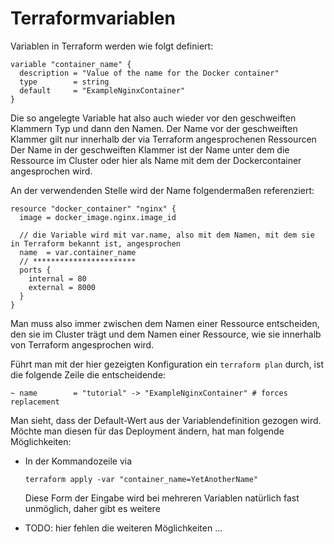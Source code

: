 # Terraformvariablen

Variablen in Terraform werden wie folgt definiert:

```
variable "container_name" {
  description = "Value of the name for the Docker container"
  type        = string
  default     = "ExampleNginxContainer"
}
```

Die so angelegte Variable hat also auch wieder vor den geschweiften Klammern Typ und dann den Namen.
Der Name vor der geschweiften Klammer gilt nur innerhalb der via Terraform angesprochenen Ressourcen 
Der Name in der geschweiften Klammer ist der Name unter dem die Ressource im Cluster oder hier als
Name mit dem der Dockercontainer angesprochen wird.

An der verwendenden Stelle wird der Name folgendermaßen referenziert:

```
resource "docker_container" "nginx" {
  image = docker_image.nginx.image_id
  
  // die Variable wird mit var.name, also mit dem Namen, mit dem sie in Terraform bekannt ist, angesprochen
  name  = var.container_name 
  // ***********************
  ports {
    internal = 80
    external = 8000
  }
}

```

Man muss also immer zwischen dem Namen einer Ressource 
entscheiden, den sie im Cluster trägt und dem Namen einer 
Ressource, wie sie innerhalb von Terraform angesprochen wird.

Führt man mit der hier gezeigten Konfiguration ein 
```terraform plan``` durch, ist die folgende Zeile die entscheidende:

```~ name        = "tutorial" -> "ExampleNginxContainer" # forces replacement```

Man sieht, dass der Default-Wert aus der Variablendefinition gezogen wird. Möchte man diesen für das
Deployment ändern, hat man folgende Möglichkeiten:

+ In der Kommandozeile via 

  ```terraform apply -var "container_name=YetAnotherName"```

  Diese Form der Eingabe wird bei mehreren Variablen natürlich fast unmöglich, daher gibt es weitere

+ TODO: hier fehlen die weiteren Möglichkeiten ...


